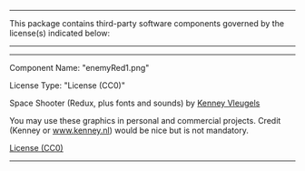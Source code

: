 ____
This package contains third-party software components governed by the license(s) indicated below:
____

----

Component Name: "enemyRed1.png"

License Type: "License (CC0)"

Space Shooter (Redux, plus fonts and sounds) by [Kenney Vleugels](www.kenney.nl)

You may use these graphics in personal and commercial projects.
Credit (Kenney or www.kenney.nl) would be nice but is not mandatory.

[License (CC0)](http://creativecommons.org/publicdomain/zero/1.0/)

----